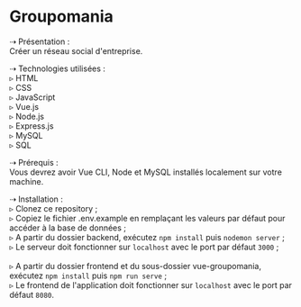 Groupomania
====================================================

⇢ Présentation :
<br>Créer un réseau social d'entreprise.

⇢ Technologies utilisées :
<br>▹ HTML
<br>▹ CSS
<br>▹ JavaScript
<br>▹ Vue.js
<br>▹ Node.js
<br>▹ Express.js
<br>▹ MySQL
<br>▹ SQL

⇢ Prérequis :
<br>Vous devrez avoir Vue CLI, Node et MySQL installés localement sur votre machine.

⇢ Installation :
<br>▹ Clonez ce repository ;
<br>▹ Copiez le fichier .env.example en remplaçant les valeurs par défaut pour accéder à la base de données ;
<br>▹ A partir du dossier backend, exécutez `npm install` puis `nodemon server` ;
<br>▹ Le serveur doit fonctionner sur `localhost` avec le port par défaut `3000` ;
<br>
<br>▹ A partir du dossier frontend et du sous-dossier vue-groupomania, exécutez `npm install` puis `npm run serve` ;
<br>▹ Le frontend de l'application doit fonctionner sur `localhost` avec le port par défaut `8080`.

